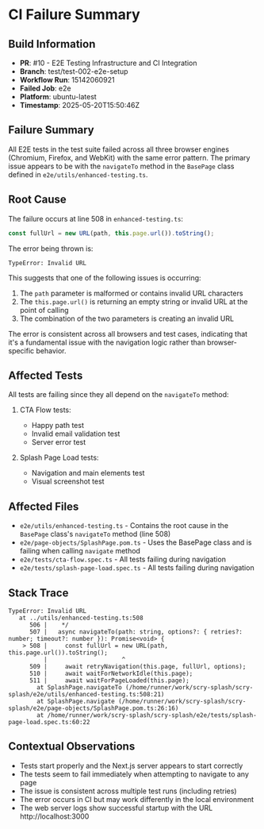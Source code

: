 # CI Failure Summary

## Build Information
- **PR**: #10 - E2E Testing Infrastructure and CI Integration
- **Branch**: test/test-002-e2e-setup
- **Workflow Run**: 15142060921
- **Failed Job**: e2e
- **Platform**: ubuntu-latest
- **Timestamp**: 2025-05-20T15:50:46Z

## Failure Summary
All E2E tests in the test suite failed across all three browser engines (Chromium, Firefox, and WebKit) with the same error pattern. The primary issue appears to be with the `navigateTo` method in the `BasePage` class defined in `e2e/utils/enhanced-testing.ts`.

## Root Cause
The failure occurs at line 508 in `enhanced-testing.ts`:

```typescript
const fullUrl = new URL(path, this.page.url()).toString();
```

The error being thrown is:
```
TypeError: Invalid URL
```

This suggests that one of the following issues is occurring:
1. The `path` parameter is malformed or contains invalid URL characters
2. The `this.page.url()` is returning an empty string or invalid URL at the point of calling
3. The combination of the two parameters is creating an invalid URL

The error is consistent across all browsers and test cases, indicating that it's a fundamental issue with the navigation logic rather than browser-specific behavior.

## Affected Tests
All tests are failing since they all depend on the `navigateTo` method:

1. CTA Flow tests:
   - Happy path test
   - Invalid email validation test
   - Server error test

2. Splash Page Load tests:
   - Navigation and main elements test
   - Visual screenshot test

## Affected Files
- `e2e/utils/enhanced-testing.ts` - Contains the root cause in the `BasePage` class's `navigateTo` method (line 508)
- `e2e/page-objects/SplashPage.pom.ts` - Uses the BasePage class and is failing when calling `navigate` method
- `e2e/tests/cta-flow.spec.ts` - All tests failing during navigation
- `e2e/tests/splash-page-load.spec.ts` - All tests failing during navigation

## Stack Trace
```
TypeError: Invalid URL
   at ../utils/enhanced-testing.ts:508
      506 |    */
      507 |   async navigateTo(path: string, options?: { retries?: number; timeout?: number }): Promise<void> {
    > 508 |     const fullUrl = new URL(path, this.page.url()).toString();
          |                     ^
      509 |     await retryNavigation(this.page, fullUrl, options);
      510 |     await waitForNetworkIdle(this.page);
      511 |     await waitForPageLoaded(this.page);
        at SplashPage.navigateTo (/home/runner/work/scry-splash/scry-splash/e2e/utils/enhanced-testing.ts:508:21)
        at SplashPage.navigate (/home/runner/work/scry-splash/scry-splash/e2e/page-objects/SplashPage.pom.ts:26:16)
        at /home/runner/work/scry-splash/scry-splash/e2e/tests/splash-page-load.spec.ts:60:22
```

## Contextual Observations
- Tests start properly and the Next.js server appears to start correctly
- The tests seem to fail immediately when attempting to navigate to any page
- The issue is consistent across multiple test runs (including retries)
- The error occurs in CI but may work differently in the local environment
- The web server logs show successful startup with the URL http://localhost:3000